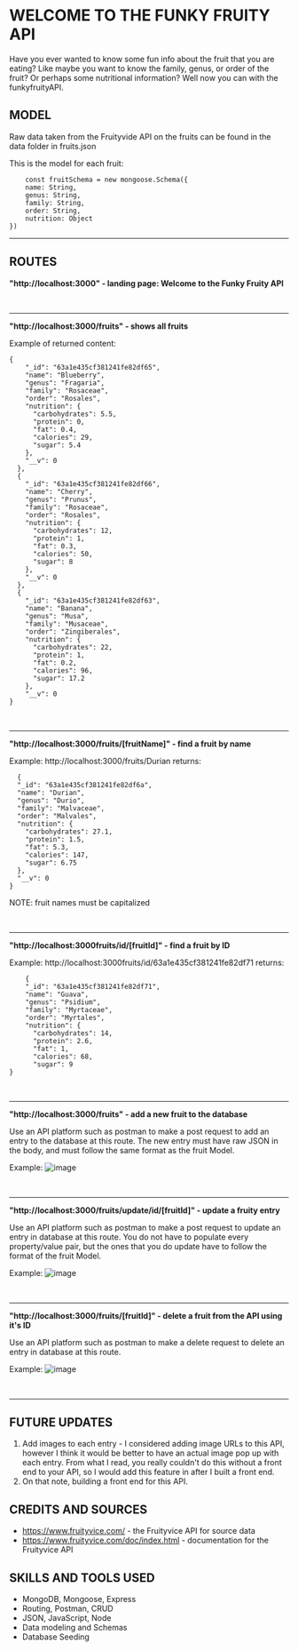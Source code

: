 # WELCOME TO THE FUNKY FRUITY API

Have you ever wanted to know some fun info about the fruit that you are eating? Like maybe you want to know the family, genus, or order of the fruit? Or perhaps some nutritional information? Well now you can with the funkyfruityAPI.



## MODEL

Raw data taken from the Fruityvide API on the fruits can be found in the data folder in fruits.json

This is the model for each fruit:

```
    const fruitSchema = new mongoose.Schema({
    name: String,
    genus: String,
    family: String,
    order: String,
    nutrition: Object
})
```


---
## ROUTES

**"http://localhost:3000" - landing page: Welcome to the Funky Fruity API**

<br>

---

**"http://localhost:3000/fruits" - shows all fruits**

Example of returned content: 

```
{
    "_id": "63a1e435cf381241fe82df65",
    "name": "Blueberry",
    "genus": "Fragaria",
    "family": "Rosaceae",
    "order": "Rosales",
    "nutrition": {
      "carbohydrates": 5.5,
      "protein": 0,
      "fat": 0.4,
      "calories": 29,
      "sugar": 5.4
    },
    "__v": 0
  },
  {
    "_id": "63a1e435cf381241fe82df66",
    "name": "Cherry",
    "genus": "Prunus",
    "family": "Rosaceae",
    "order": "Rosales",
    "nutrition": {
      "carbohydrates": 12,
      "protein": 1,
      "fat": 0.3,
      "calories": 50,
      "sugar": 8
    },
    "__v": 0
  },
  {
    "_id": "63a1e435cf381241fe82df63",
    "name": "Banana",
    "genus": "Musa",
    "family": "Musaceae",
    "order": "Zingiberales",
    "nutrition": {
      "carbohydrates": 22,
      "protein": 1,
      "fat": 0.2,
      "calories": 96,
      "sugar": 17.2
    },
    "__v": 0
}
```

<br>

---

**"http://localhost:3000/fruits/[fruitName]" - find a fruit by name**

Example: http://localhost:3000/fruits/Durian returns:

  ```
    {
    "_id": "63a1e435cf381241fe82df6a",
    "name": "Durian",
    "genus": "Durio",
    "family": "Malvaceae",
    "order": "Malvales",
    "nutrition": {
      "carbohydrates": 27.1,
      "protein": 1.5,
      "fat": 5.3,
      "calories": 147,
      "sugar": 6.75
    },
    "__v": 0
}
```
NOTE: fruit names must be capitalized

 <br>
    
---
    
**"http://localhost:3000fruits/id/[fruitId]" - find a fruit by ID**

Example: http://localhost:3000fruits/id/63a1e435cf381241fe82df71 returns:

```
    {
    "_id": "63a1e435cf381241fe82df71",
    "name": "Guava",
    "genus": "Psidium",
    "family": "Myrtaceae",
    "order": "Myrtales",
    "nutrition": {
      "carbohydrates": 14,
      "protein": 2.6,
      "fat": 1,
      "calories": 68,
      "sugar": 9
}
```

<br>
    
---
    
**"http://localhost:3000/fruits" - add a new fruit to the database**

Use an API platform such as postman to make a post request to add an entry to the database at this route. The new entry must have raw JSON in the body, and must follow the same format as the fruit Model.

Example:
 ![image](https://media.git.generalassemb.ly/user/46190/files/2157adee-7017-4b5e-9700-b7fa5c42f020)

<br>
    
---
    
**"http://localhost:3000/fruits/update/id/[fruitId]" - update a fruity entry**

Use an API platform such as postman to make a post request to update an entry in database at this route. You do not have to populate every property/value pair, but the ones that you do update have to follow the format of the fruit Model.

Example:
    ![image](https://media.git.generalassemb.ly/user/46190/files/130a8a39-278c-4f4a-88bc-930184b61d1e)

 <br>
    
---
    
**"http://localhost:3000/fruits/[fruitId]" - delete a fruit from the API using it's ID**

Use an API platform such as postman to make a delete request to delete an entry in database at this route. 

Example:
![image](https://media.git.generalassemb.ly/user/46190/files/63f5467d-e021-46f9-9a3e-e8e8b58a094a)

<br>

---

## FUTURE UPDATES

1. Add images to each entry - I considered adding image URLs to this API, however I think it would be better to have an actual image pop up with each entry. From what I read, you really couldn't do this without a front end to your API, so I would add this feature in after I built a front end.
2. On that note, building a front end for this API.



## CREDITS AND SOURCES

- https://www.fruityvice.com/ - the Fruityvice API for source data
- https://www.fruityvice.com/doc/index.html - documentation for the Fruityvice API



## SKILLS AND TOOLS USED

- MongoDB, Mongoose, Express
- Routing, Postman, CRUD
- JSON, JavaScript, Node
- Data modeling and Schemas
- Database Seeding
